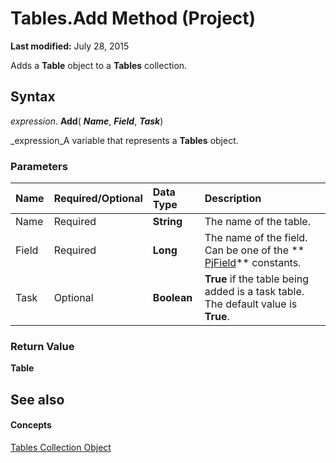 
# Tables.Add Method (Project)

 **Last modified:** July 28, 2015

Adds a  **Table** object to a **Tables** collection.

## Syntax

 _expression_. **Add**( **_Name_**,  **_Field_**,  **_Task_**)

 _expression_A variable that represents a  **Tables** object.


### Parameters



|**Name**|**Required/Optional**|**Data Type**|**Description**|
|:-----|:-----|:-----|:-----|
|Name|Required| **String**|The name of the table.|
|Field|Required| **Long**|The name of the field. Can be one of the  ** [PjField](f0df0929-921c-1f33-ab42-192efdaeb64d.md)** constants.|
|Task|Optional| **Boolean**| **True** if the table being added is a task table. The default value is **True**.|

### Return Value

 **Table**


## See also


#### Concepts


 [Tables Collection Object](0a8b7dd0-b42b-ed96-4d66-c5d35ddeb8ad.md)
